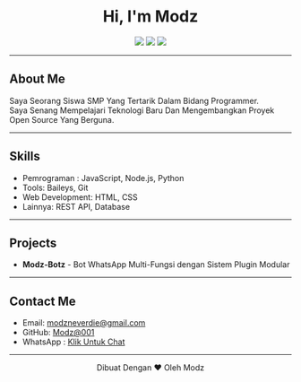 <h1 align="center">Hi, I'm Modz</h1>
<p align="center">
  <img src="https://img.shields.io/badge/Status-Open%20To%20Work-green?style=flat-square" />
  <img src="https://img.shields.io/badge/Location-Tangerang%2C%20Indonesia-blue?style=flat-square" />
  <img src="https://img.shields.io/badge/Tech-JavaScript%20%7C%20Node.js-yellow?style=flat-square&logo=javascript" />
</p>

---

## About Me

Saya Seorang Siswa SMP Yang Tertarik Dalam Bidang Programmer.  
Saya Senang Mempelajari Teknologi Baru Dan Mengembangkan Proyek Open Source Yang Berguna.

---

## Skills

- Pemrograman : JavaScript, Node.js, Python
- Tools: Baileys, Git 
- Web Development: HTML, CSS  
- Lainnya: REST API, Database  

---

## Projects

- **Modz-Botz** - Bot WhatsApp Multi-Fungsi dengan Sistem Plugin Modular  
---

## Contact Me

- Email: modzneverdie@gmail.com 
- GitHub: [Modz@001](https://github.com/username)
- WhatsApp : [Klik Untuk Chat](https://wa.me/6283163234218)  

---

<p align="center">
  Dibuat Dengan ❤️ Oleh Modz
</p>
